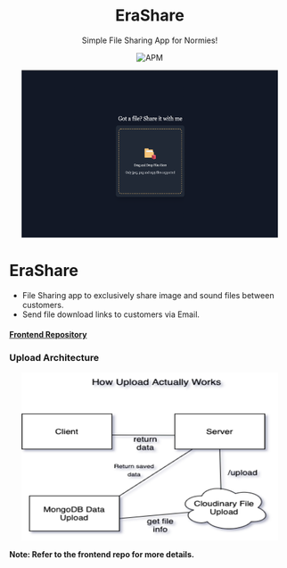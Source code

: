 <h1 align="center">EraShare</h1>
<p align="center">Simple File Sharing App for Normies!</p>
<p align="center">
<img alt="APM" src="https://img.shields.io/apm/l/vim-mode">


<p align="center">
  <img width="460" height="300" src="https://github.com/AnimeshRy/erashare-frontend/raw/main/picture.png">
</p>

# EraShare

- File Sharing app to exclusively share image and sound files between customers.
- Send file download links to customers via Email.

#### [Frontend  Repository](https://github.com/AnimeshRy/erashare-frontend)

### Upload Architecture

<p align="center">
  <img width="460" height="300" src="arch.png">
</p>

**Note: Refer to the frontend repo for more details.**
